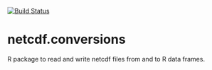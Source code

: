 [![Build Status](https://travis-ci.com/evbln/netcdf.conversions.svg?token=f6pcqwgmSahZa5qq7zqf&branch=master)](https://travis-ci.com/evbln/netcdf.conversions)

# netcdf.conversions
R package to read and write netcdf files from and to R data frames.
